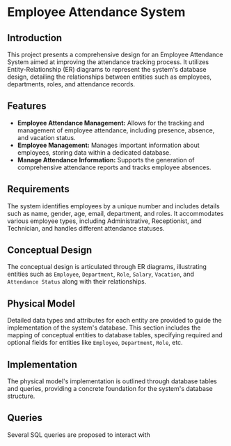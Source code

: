 # Employee Attendance System

## Introduction
This project presents a comprehensive design for an Employee Attendance System aimed at improving the attendance tracking process. It utilizes Entity-Relationship (ER) diagrams to represent the system's database design, detailing the relationships between entities such as employees, departments, roles, and attendance records.

## Features
- **Employee Attendance Management:** Allows for the tracking and management of employee attendance, including presence, absence, and vacation status.
- **Employee Management:** Manages important information about employees, storing data within a dedicated database.
- **Manage Attendance Information:** Supports the generation of comprehensive attendance reports and tracks employee absences.

## Requirements
The system identifies employees by a unique number and includes details such as name, gender, age, email, department, and roles. It accommodates various employee types, including Administrative, Receptionist, and Technician, and handles different attendance statuses.

## Conceptual Design
The conceptual design is articulated through ER diagrams, illustrating entities such as `Employee`, `Department`, `Role`, `Salary`, `Vacation`, and `Attendance Status` along with their relationships.

## Physical Model
Detailed data types and attributes for each entity are provided to guide the implementation of the system's database. This section includes the mapping of conceptual entities to database tables, specifying required and optional fields for entities like `Employee`, `Department`, `Role`, etc.

## Implementation
The physical model's implementation is outlined through database tables and queries, providing a concrete foundation for the system's database structure.

## Queries
Several SQL queries are proposed to interact with
